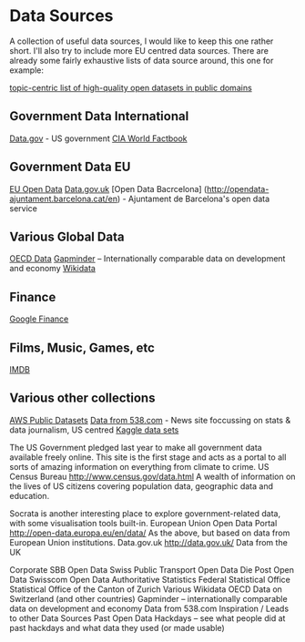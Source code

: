 # Data Sources
A collection of useful data sources, I would like to keep this one rather short. I'll also try to include more EU centred data sources. There are already some fairly exhaustive lists of data source around, this one for example:

[topic-centric list of high-quality open datasets in public domains](https://github.com/awesomedata/awesome-public-datasets)

## Government Data International
[Data.gov](http://data.gov) - US government
[CIA World Factbook](https://www.cia.gov/library/publications/the-world-factbook)

## Government Data EU
[EU Open Data](https://data.europa.eu/euodp/en/home)
[Data.gov.uk](http://data.gov.uk/)
[Open Data Bacrcelona] (http://opendata-ajuntament.barcelona.cat/en) - Ajuntament de Barcelona's open data service

## Various Global Data
[OECD Data](https://data.oecd.org)
[Gapminder](https://www.gapminder.org/data) – Internationally comparable data on development and economy
[Wikidata](https://www.wikidata.org)

## Finance
[Google Finance](https://www.google.com/finance)

## Films, Music, Games, etc
[IMDB](https://www.imdb.com/interfaces)

## Various other collections
[AWS Public Datasets](https://aws.amazon.com/de/datasets)
[Data from 538.com](https://data.fivethirtyeight.com) - News site foccussing on stats & data journalism, US centred
[Kaggle data sets](https://www.kaggle.com/datasets) 





 The US Government pledged last year to make all government data available freely online. This site is the first stage and acts as a portal to all sorts of amazing information on everything from climate to crime.
US Census Bureau http://www.census.gov/data.html A wealth of information on the lives of US citizens covering population data, geographic data and education.

Socrata is another interesting place to explore government-related data, with some visualisation tools built-in.
European Union Open Data Portal http://open-data.europa.eu/en/data/ As the above, but based on data from European Union institutions.
Data.gov.uk http://data.gov.uk/ Data from the UK 

Corporate
SBB Open Data
Swiss Public Transport Open Data
Die Post Open Data
Swisscom Open Data
Authoritative Statistics
Federal Statistical Office
Statistical Office of the Canton of Zurich
Various
Wikidata
OECD Data on Switzerland (and other countries)
Gapminder – internationally comparable data on development and economy
Data from 538.com
Inspiration / Leads to other Data Sources
Past Open Data Hackdays – see what people did at past hackdays and what data they used (or made usable)
